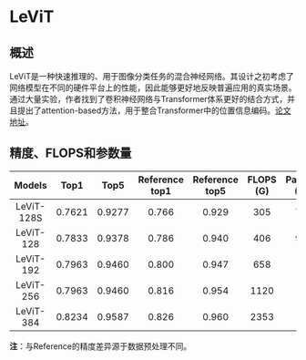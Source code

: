 # LeViT

## 概述
LeViT是一种快速推理的、用于图像分类任务的混合神经网络。其设计之初考虑了网络模型在不同的硬件平台上的性能，因此能够更好地反映普遍应用的真实场景。通过大量实验，作者找到了卷积神经网络与Transformer体系更好的结合方式，并且提出了attention-based方法，用于整合Transformer中的位置信息编码。[论文地址](https://arxiv.org/abs/2104.01136)。

## 精度、FLOPS和参数量

| Models           | Top1 | Top5 | Reference<br>top1 | Reference<br>top5 | FLOPS<br>(G) | Params<br>(M) |
|:--:|:--:|:--:|:--:|:--:|:--:|:--:|
| LeViT-128S | 0.7621 | 0.9277 | 0.766 | 0.929 | 305  | 7.8 |
| LeViT-128  | 0.7833 | 0.9378 | 0.786 | 0.940 | 406  | 9.2 |
| LeViT-192  | 0.7963 | 0.9460 | 0.800 | 0.947 | 658  | 11 |
| LeViT-256  | 0.7963 | 0.9460 | 0.816 | 0.954 | 1120 | 19 |
| LeViT-384  | 0.8234 | 0.9587 | 0.826 | 0.960 | 2353 | 39 |


**注**：与Reference的精度差异源于数据预处理不同。
